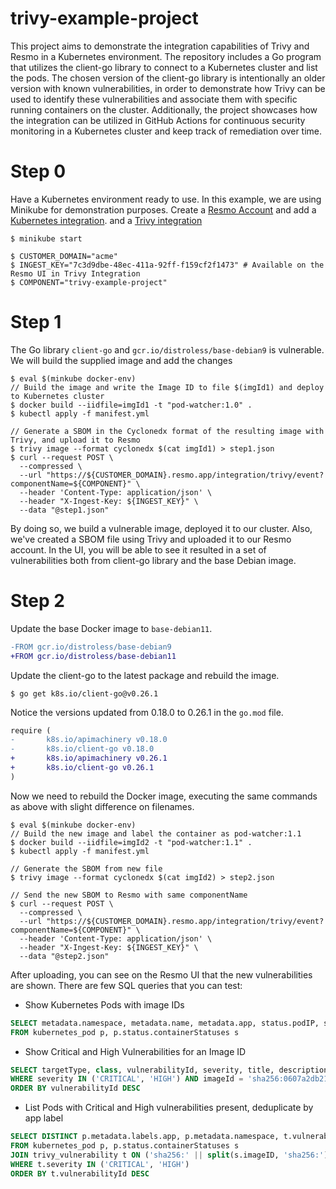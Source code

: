 # trivy-example-project

This project aims to demonstrate the integration capabilities of Trivy and Resmo in a Kubernetes environment. The
repository includes a Go program that utilizes the client-go library to connect to a Kubernetes cluster and
list the pods. The chosen version of the client-go library is intentionally an older version with known
vulnerabilities, in order to demonstrate how Trivy can be used to identify these vulnerabilities and associate them
with specific running containers on the cluster. Additionally, the project showcases how the integration can be
utilized in GitHub Actions for continuous security monitoring in a Kubernetes cluster and keep track of remediation
over time.

# Step 0

Have a Kubernetes environment ready to use. In this example, we are using Minikube for demonstration purposes. Create
a [Resmo Account](https://id.resmo.app/) and add
a [Kubernetes integration](https://docs.resmo.com/product/integrations/kubernetes-integration). and 
a [Trivy integration](https://docs.resmo.com/product/integrations/trivy-integration)

```shell
$ minikube start

$ CUSTOMER_DOMAIN="acme"
$ INGEST_KEY="7c3d9dbe-48ec-411a-92ff-f159cf2f1473" # Available on the Resmo UI in Trivy Integration
$ COMPONENT="trivy-example-project"
```

# Step 1

The Go library `client-go` and `gcr.io/distroless/base-debian9` is vulnerable. We will build the supplied image and 
add the changes

```shell
$ eval $(minkube docker-env)
// Build the image and write the Image ID to file $(imgId1) and deploy to Kubernetes cluster
$ docker build --iidfile=imgId1 -t "pod-watcher:1.0" .
$ kubectl apply -f manifest.yml

// Generate a SBOM in the Cyclonedx format of the resulting image with Trivy, and upload it to Resmo
$ trivy image --format cyclonedx $(cat imgId1) > step1.json
$ curl --request POST \
  --compressed \
  --url "https://${CUSTOMER_DOMAIN}.resmo.app/integration/trivy/event?componentName=${COMPONENT}" \
  --header 'Content-Type: application/json' \
  --header "X-Ingest-Key: ${INGEST_KEY}" \
  --data "@step1.json"
```

By doing so, we build a vulnerable image, deployed it to our cluster. Also, we've created a SBOM file using Trivy
and uploaded it to our Resmo account. In the UI, you will be able to see it resulted in a set of vulnerabilities both
from client-go library and the base Debian image.

# Step 2

Update the base Docker image to `base-debian11`.

```diff
-FROM gcr.io/distroless/base-debian9
+FROM gcr.io/distroless/base-debian11
```

Update the client-go to the latest package and rebuild the image.

```shell
$ go get k8s.io/client-go@v0.26.1
```

Notice the versions updated from 0.18.0 to 0.26.1 in the `go.mod` file.

```diff
require (
-       k8s.io/apimachinery v0.18.0
-       k8s.io/client-go v0.18.0
+       k8s.io/apimachinery v0.26.1
+       k8s.io/client-go v0.26.1
)
```

Now we need to rebuild the Docker image, executing the same commands as above with slight difference on filenames.

```shell
$ eval $(minkube docker-env)
// Build the new image and label the container as pod-watcher:1.1
$ docker build --iidfile=imgId2 -t "pod-watcher:1.1" .
$ kubectl apply -f manifest.yml

// Generate the SBOM from new file
$ trivy image --format cyclonedx $(cat imgId2) > step2.json

// Send the new SBOM to Resmo with same componentName
$ curl --request POST \
  --compressed \
  --url "https://${CUSTOMER_DOMAIN}.resmo.app/integration/trivy/event?componentName=${COMPONENT}" \
  --header 'Content-Type: application/json' \
  --header "X-Ingest-Key: ${INGEST_KEY}" \
  --data "@step2.json"
```

After uploading, you can see on the Resmo UI that the new vulnerabilities are shown. There are few SQL 
queries that you can test:

* Show Kubernetes Pods with image IDs

```sql
SELECT metadata.namespace, metadata.name, metadata.app, status.podIP, s.image, s.imageId
FROM kubernetes_pod p, p.status.containerStatuses s
```

* Show Critical and High Vulnerabilities for an Image ID

```sql
SELECT targetType, class, vulnerabilityId, severity, title, description, pkgName, installedVersion, fixedVersion FROM trivy_vulnerability
WHERE severity IN ('CRITICAL', 'HIGH') AND imageId = 'sha256:0607a2db21a5975eecc4aba505ed9b02f80c187fb81d6242a8be2c0aac345e49'
ORDER BY vulnerabilityId DESC
```

* List Pods with Critical and High vulnerabilities present, deduplicate by app label

```sql
SELECT DISTINCT p.metadata.labels.app, p.metadata.namespace, t.vulnerabilityId, t.title, t.severity, t.pkgName, t.installedVersion, t.fixedVersion
FROM kubernetes_pod p, p.status.containerStatuses s 
JOIN trivy_vulnerability t ON ('sha256:' || split(s.imageID, 'sha256:')[1]) = t.imageId
WHERE t.severity IN ('CRITICAL', 'HIGH')
ORDER BY t.vulnerabilityId DESC
```
